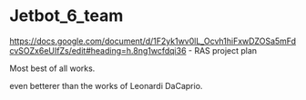 # Jetbot_6_team
https://docs.google.com/document/d/1F2yk1wv0lL_Ocvh1hiFxwDZOSa5mFdcvSOZx6eUIfZs/edit#heading=h.8ng1wcfdqi36 - RAS project plan

Most best of all works.

even betterer than the works of Leonardi DaCaprio.

